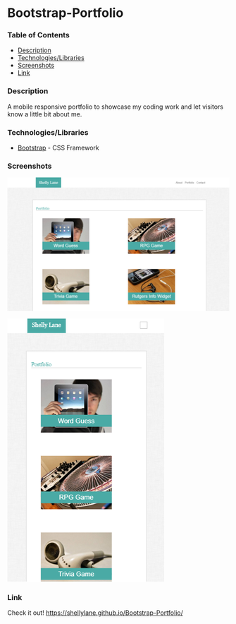 # Bootstrap-Portfolio

### Table of Contents
- [Description](#Description)
- [Technologies/Libraries](#Technologies/Libraries)
- [Screenshots](#Screenshots)
- [Link](#Link)

### Description
A mobile responsive portfolio to showcase my coding work and let visitors know a little bit about me.

### Technologies/Libraries
- [Bootstrap](https://getbootstrap.com/) - CSS Framework

### Screenshots

![Image](assets/images/fullscreen.png)

![Image](assets/images/smallscreen.png)

### Link
Check it out! 
https://shellylane.github.io/Bootstrap-Portfolio/